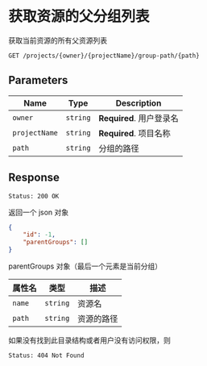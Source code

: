 # 获取资源的父分组列表

获取当前资源的所有父资源列表

```text
GET /projects/{owner}/{projectName}/group-path/{path}
```

## Parameters

| Name          | Type     | Description              |
| ------------- | -------- | ------------------------ |
| `owner`       | `string` | **Required**. 用户登录名 |
| `projectName` | `string` | **Required**. 项目名称   |
| `path`        | `string` | 分组的路径               |

## Response

```text
Status: 200 OK
```

返回一个 json 对象

```json
{
    "id": -1,
    "parentGroups": []
}
```

parentGroups 对象（最后一个元素是当前分组）

| 属性名 | 类型     | 描述       |
| ------ | -------- | ---------- |
| `name` | `string` | 资源名     |
| `path` | `string` | 资源的路径 |

如果没有找到此目录结构或者用户没有访问权限，则

```text
Status: 404 Not Found
```
